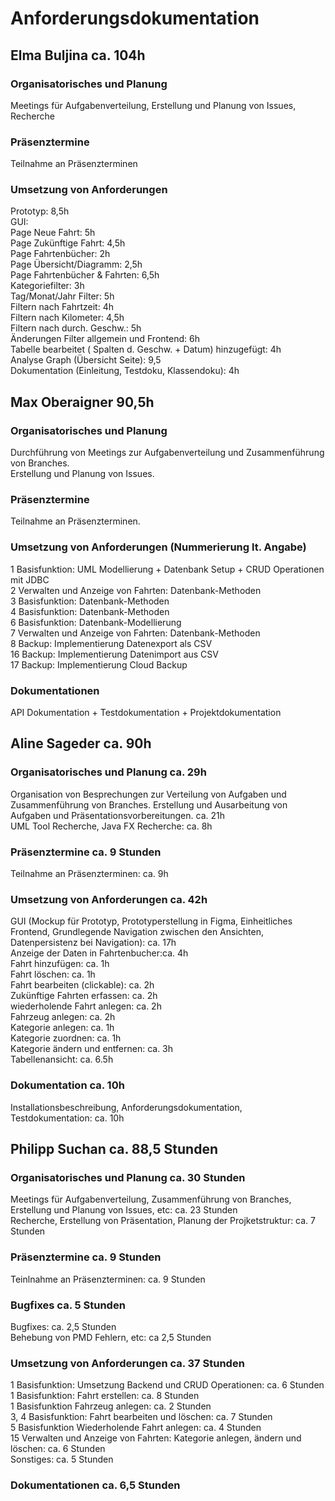 # Anforderungsdokumentation

## Elma Buljina ca. 104h

### Organisatorisches und Planung
Meetings für Aufgabenverteilung, Erstellung und Planung von Issues, Recherche

### Präsenztermine 
Teilnahme an Präsenzterminen

### Umsetzung von Anforderungen 
Prototyp: 8,5h\
GUI:\
Page Neue Fahrt: 5h\
Page Zukünftige Fahrt: 4,5h\
Page Fahrtenbücher: 2h\
Page Übersicht/Diagramm: 2,5h\
Page Fahrtenbücher & Fahrten: 6,5h\
Kategoriefilter: 3h\
Tag/Monat/Jahr Filter: 5h\
Filtern nach Fahrtzeit: 4h\
Filtern nach Kilometer: 4,5h\
Filtern nach durch. Geschw.: 5h\
Änderungen Filter allgemein und Frontend: 6h\
Tabelle bearbeitet ( Spalten d. Geschw. + Datum) hinzugefügt: 4h\
Analyse Graph (Übersicht Seite): 9,5\
Dokumentation (Einleitung, Testdoku, Klassendoku): 4h

## Max Oberaigner 90,5h

### Organisatorisches und Planung
Durchführung von Meetings zur Aufgabenverteilung und Zusammenführung von Branches.\
Erstellung und Planung von Issues.

### Präsenztermine
Teilnahme an Präsenzterminen.

### Umsetzung von Anforderungen (Nummerierung lt. Angabe)
1 Basisfunktion: UML Modellierung + Datenbank Setup + CRUD Operationen mit JDBC\
2 Verwalten und Anzeige von Fahrten: Datenbank-Methoden\
3 Basisfunktion: Datenbank-Methoden\
4 Basisfunktion: Datenbank-Methoden\
6 Basisfunktion: Datenbank-Modellierung\
7 Verwalten und Anzeige von Fahrten: Datenbank-Methoden\
8 Backup: Implementierung Datenexport als CSV\
16 Backup: Implementierung Datenimport aus CSV\
17 Backup: Implementierung Cloud Backup

### Dokumentationen
API Dokumentation + Testdokumentation + Projektdokumentation

## Aline Sageder ca. 90h

### Organisatorisches und Planung ca. 29h
Organisation von Besprechungen zur Verteilung von Aufgaben und Zusammenführung von Branches. Erstellung und Ausarbeitung von Aufgaben und Präsentationsvorbereitungen. ca. 21h\
UML Tool Recherche, Java FX Recherche: ca. 8h

### Präsenztermine ca. 9 Stunden
Teilnahme an Präsenzterminen: ca. 9h

### Umsetzung von Anforderungen ca. 42h
GUI (Mockup für Prototyp, Prototyperstellung in Figma, Einheitliches Frontend, Grundlegende Navigation zwischen den Ansichten, Datenpersistenz bei Navigation): ca. 17h\
Anzeige der Daten in Fahrtenbucher:ca. 4h\
Fahrt hinzufügen: ca. 1h\
Fahrt löschen: ca. 1h\
Fahrt bearbeiten (clickable): ca. 2h\
Zukünftige Fahrten erfassen: ca. 2h\
wiederholende Fahrt anlegen: ca. 2h\
Fahrzeug anlegen: ca. 2h\
Kategorie anlegen: ca. 1h\
Kategorie zuordnen: ca. 1h\
Kategorie ändern und entfernen: ca. 3h\
Tabellenansicht: ca. 6.5h

### Dokumentation ca. 10h
Installationsbeschreibung, Anforderungsdokumentation, Testdokumentation: ca. 10h

## Philipp Suchan ca. 88,5 Stunden

### Organisatorisches und Planung ca. 30 Stunden
Meetings für Aufgabenverteilung, Zusammenführung von Branches, Erstellung und Planung von Issues, etc: ca. 23 Stunden\
Recherche, Erstellung von Präsentation, Planung der Projketstruktur: ca. 7 Stunden

### Präsenztermine ca. 9 Stunden
Teinlnahme an Präsenzterminen: ca. 9 Stunden

### Bugfixes ca. 5 Stunden
Bugfixes: ca. 2,5 Stunden\
Behebung von PMD Fehlern, etc: ca 2,5 Stunden

### Umsetzung von Anforderungen ca. 37 Stunden
1 Basisfunktion: Umsetzung Backend und CRUD Operationen: ca. 6 Stunden\
1 Basisfunktion: Fahrt erstellen: ca. 8 Stunden\
1 Basisfunktion Fahrzeug anlegen: ca. 2 Stunden\
3, 4 Basisfunktion: Fahrt bearbeiten und löschen: ca. 7 Stunden\
5 Basisfunktion Wiederholende Fahrt anlegen: ca. 4 Stunden\
15 Verwalten und Anzeige von Fahrten: Kategorie anlegen, ändern und löschen: ca. 6 Stunden\
Sonstiges: ca. 5 Stunden

### Dokumentationen ca. 6,5 Stunden
